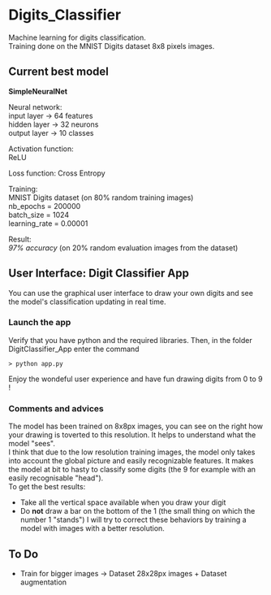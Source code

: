 # Digits_Classifier
Machine learning for digits classification.   
Training done on the MNIST Digits dataset 8x8 pixels images.

## Current best model
**SimpleNeuralNet**   

Neural network:   
input layer  -> 64 features   
hidden layer -> 32 neurons   
output layer -> 10 classes   

Activation function:   
ReLU   

Loss function:
Cross Entropy

Training:   
MNIST Digits dataset (on 80% random training images)   
nb_epochs = 200000   
batch_size = 1024   
learning_rate = 0.00001   

Result:   
*97% accuracy* (on 20% random evaluation images from the dataset)   

## User Interface: **Digit Classifier App**
You can use the graphical user interface to draw your own digits and see the model's classification updating in real time.   

### Launch the app
Verify that you have python and the required libraries. Then, in the folder DigitClassifier_App enter the command   
```console
> python app.py
```
Enjoy the wondeful user experience and have fun drawing digits from 0 to 9 !   

### Comments and advices
The model has been trained on 8x8px images, you can see on the right how your drawing is toverted to this resolution. It helps to understand what the model "sees".   
I think that due to the low resolution training images, the model only takes into account the global picture and easily recognizable features. It makes the model at bit to hasty to classify some digits (the 9 for example with an easily recognisable "head").   
To get the best results:   
- Take all the vertical space available when you draw your digit
- Do **not** draw a bar on the bottom of the 1 (the small thing on which the number 1 "stands")
I will try to correct these behaviors by training a model with images with a better resolution.   

## To Do
- Train for bigger images -> Dataset 28x28px images + Dataset augmentation
